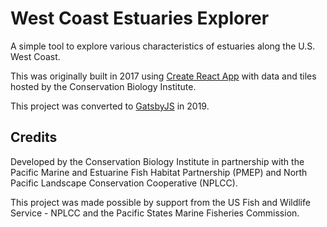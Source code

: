 # West Coast Estuaries Explorer

A simple tool to explore various characteristics of estuaries along the U.S. West Coast.

This was originally built in 2017 using [Create React App](https://facebook.github.io/create-react-app/) with data and tiles hosted by the Conservation Biology Institute.

This project was converted to [GatsbyJS](https://www.gatsbyjs.org/) in 2019.

## Credits

Developed by the Conservation Biology Institute in partnership with the Pacific Marine and Estuarine Fish Habitat Partnership (PMEP) and North Pacific Landscape Conservation Cooperative (NPLCC).

This project was made possible by support from the US Fish and Wildlife Service - NPLCC and the Pacific States Marine Fisheries Commission.
